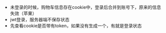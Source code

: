 - 未登录的时候，购物车信息存在cookie中，登录后合并到账号下，原来的信息失效（苹果）
- jwt登录，服务器端不保存状态
- 先查看cookie是否带有token，如果没有生成一个，有就是登录状态